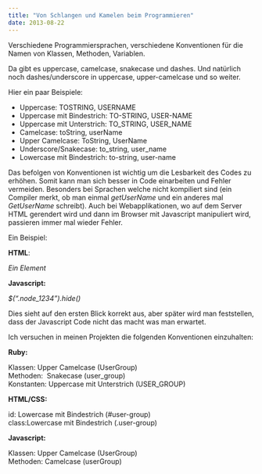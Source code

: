 ```yaml
---
title: "Von Schlangen und Kamelen beim Programmieren"
date: 2013-08-22
---
```


Verschiedene Programmiersprachen, verschiedene Konventionen für die Namen von Klassen, Methoden, Variablen. 

Da gibt es uppercase, camelcase, snakecase und dashes. Und natürlich noch dashes/underscore in uppercase, upper-camelcase und so weiter.

Hier ein paar Beispiele:

- Uppercase: TOSTRING, USERNAME
- Uppercase mit Bindestrich: TO-STRING, USER-NAME
- Uppercase mit Unterstrich: TO\_STRING, USER\_NAME
- Camelcase: toString, userName
- Upper Camelcase: ToString, UserName
- Underscore/Snakecase: to\_string, user\_name
- Lowercase mit Bindestrich: to-string, user-name

Das befolgen von Konventionen ist wichtig um die Lesbarkeit des Codes zu erhöhen. Somit kann man sich besser in Code einarbeiten und Fehler vermeiden. Besonders bei Sprachen welche nicht kompiliert sind (ein Compiler merkt, ob man einmal _getUserName_ und ein anderes mal _GetUserName_ schreibt). Auch bei Webapplikationen, wo auf dem Server HTML gerendert wird und dann im Browser mit Javascript manipuliert wird, passieren immer mal wieder Fehler. 

Ein Beispiel:

**HTML**:

_<div class=”node-1234”>Ein Element</div>_

**Javascript:**

_$(“.node\_1234”).hide()_

Dies sieht auf den ersten Blick korrekt aus, aber später wird man feststellen, dass der Javascript Code nicht das macht was man erwartet.

Ich versuchen in meinen Projekten die folgenden Konventionen einzuhalten:

**Ruby:**

Klassen: Upper Camelcase (UserGroup)  
Methoden:  Snakecase (user\_group)  
Konstanten: Uppercase mit Unterstrich (USER\_GROUP)

**HTML/CSS:**

id: Lowercase mit Bindestrich (#user-group)  
class:Lowercase mit Bindestrich (.user-group)  
  

**Javascript:**

Klassen: Upper Camelcase (UserGroup)  
Methoden: Camelcase (userGroup)
